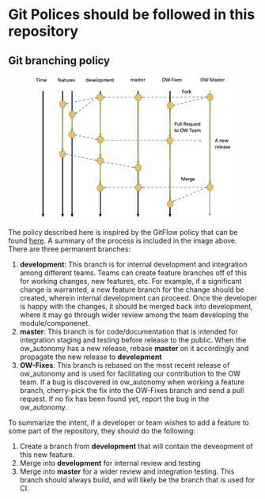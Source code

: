 # Git Polices should be followed in this repository

## Git branching policy

<p align="center">
<img src="git-policy.png" alt="Git Branching Diagram" width="400">
</p>

The policy described here is inspired by the GitFlow policy that can be
found [here](https://datasift.github.io/gitflow/IntroducingGitFlow.html). A
summary of the process is included in the image above. There are three
permanent branches:

1. **development**: This branch is for internal development and integration
   among different teams. Teams can create feature branches off of this for
   working changes, new features, etc. For example, if a significant change
   is warranted, a new feature branch for the change should be created,
   wherein internal development can proceed. Once the developer is happy
   with the changes, it should be merged back into development, where it
   may go through wider review among the team developing the module/componenet.
2. **master**: This branch is for code/documentation that is intended
   for integration staging and testing before release to the public. When the
   ow_autonomy has a new release, rebase **master** on it accordingly and
   propagate the new release to **development**
3. **OW-Fixes**: This branch is rebased on the most recent release of ow_autonomy
   and is used for facilitating our contribution to the OW team. If a bug
   is discovered in ow_autonomy when working a feature branch, cherry-pick the
   fix into the OW-Fixes branch and send a pull request. If no fix has been
   found yet, report the bug in the ow_autonomy.


To summarize the intent, if a developer or team wishes to add a feature to
some part of the repository, they should do the following:

1. Create a branch from **development** that will contain the deveopment of
   this new feature.
2. Merge into **development** for internal review and testing
3. Merge into **master** for a wider review and integration testing. This
   branch should always build, and will likely be the branch that is used
   for CI.
